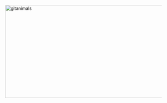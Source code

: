 <a href="https://www.gitanimals.org/">
      <img
        src="https://render.gitanimals.org/guilds/700910881110066498/draw"
        width="800"
        height="300"
        alt="gitanimals"
      />
    </a>
